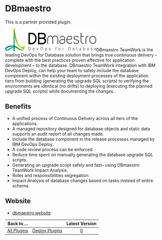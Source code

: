 
# DBmaestro

This is a partner provided plugin.

![DBmaetro Logo](media/logo-300x74.png)DBmaestro TeamWork is the leading DevOps for Database solution that brings true continuous delivery – complete with the best practices proven effective for application development – to the database. DBmaestro TeamWork integration with IBM DevOps Deploy, can help your team to safely include the database component within the existing deployment processes of the application tiers from building (generating the upgrade SQL scripts) to verifying the environments are identical (no drifts) to deploying (executing the planned upgrade SQL scripts) while documenting the changes.

## Benefits

* A unified process of Continuous Delivery across all tiers of the applications.
* A managed repository designed for database objects and static data supports an audit report of all changes made.
* Include the database component in the release processes managed by IBM DevOps Deploy.
* A code review process can be enforced.
* Reduce time spent on manually generating the database upgrade SQL scripts.
* Generating an upgrade script safely and fast– using DBmaestro TeamWork Impact Analysis.
* Roles and responsibilities segregation.
* Impact Analysis of database changes based on tasks instead of entire schema.

## Website

* [dbmaestro website](https://www.dbmaestro.com/)

|Back to ...||Latest Version|
| :---: | :---: | :---: |
|[All Plugins](../../index.md)|[Deploy Plugins](../README.md)|[0]()|
